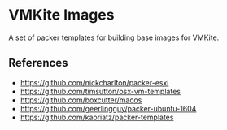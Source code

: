 VMKite Images
=============

A set of packer templates for building base images for VMKite.

References
----------

- https://github.com/nickcharlton/packer-esxi
- https://github.com/timsutton/osx-vm-templates
- https://github.com/boxcutter/macos
- https://github.com/geerlingguy/packer-ubuntu-1604
- https://github.com/kaoriatz/packer-templates